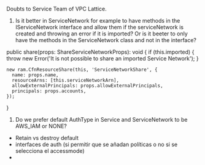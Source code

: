 Doubts to Service Team of VPC Lattice.

1.  Is it better in ServiceNetwork for example to have methods in the IServiceNetwork interface and allow them if the serviceNetwork is created and throwing an error if it is imported?
    Or is it beeter to only have the methods in the ServiceNetwork class and not in the interface?

public share(props: ShareServiceNetworkProps): void {
if (this.imported) {
throw new Error('It is not possible to share an imported Service Network');
}

    new ram.CfnResourceShare(this, 'ServiceNetworkShare', {
      name: props.name,
      resourceArns: [this.serviceNetworkArn],
      allowExternalPrincipals: props.allowExternalPrincipals,
      principals: props.accounts,
    });

}


1. Do we prefer default AuthType in Service and ServiceNetwork to be AWS_IAM or NONE?



- Retain vs destroy default
- interfaces de auth (si permitir que se añadan políticas o no si se selecciona el accessmode)
- 